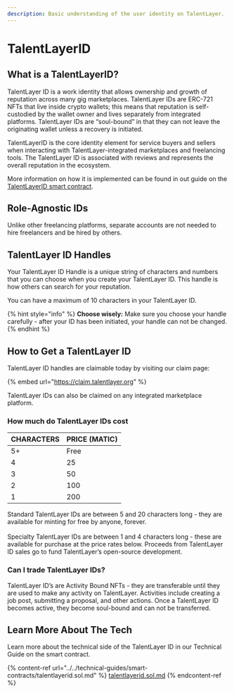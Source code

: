 ```yaml
---
description: Basic understanding of the user identity on TalentLayer.
---
```


# TalentLayerID

## What is a TalentLayerID?

TalentLayer ID is a work identity that allows ownership and growth of reputation across many gig marketplaces. TalentLayer IDs are ERC-721 NFTs that live inside crypto wallets; this means that reputation is self-custodied by the wallet owner and lives separately from integrated platforms. TalentLayer IDs are “soul-bound” in that they can not leave the originating wallet unless a recovery is initiated.

TalentLayerID is the core identity element for service buyers and sellers when interacting with TalentLayer-integrated marketplaces and freelancing tools. The TalentLayer ID is associated with reviews and represents the overall reputation in the ecosystem.

More information on how it is implemented can be found in out guide on the [TalentLayerID smart contract](../../technical-guides/smart-contracts/talentlayerid.sol.md).

## Role-Agnostic IDs

Unlike other freelancing platforms, separate accounts are not needed to hire freelancers and be hired by others.

## TalentLayer ID Handles

Your TalentLayer ID Handle is a unique string of characters and numbers that you can choose when you create your TalentLayer ID. This handle is how others can search for your reputation.

You can have a maximum of 10 characters in your TalentLayer ID.

{% hint style="info" %}
**Choose wisely:** Make sure you choose your handle carefully - after your ID has been initiated, your handle can not be changed.
{% endhint %}

## How to Get a TalentLayer ID

TalentLayer ID handles are claimable today by visiting our claim page:

{% embed url="https://claim.talentlayer.org" %}

TalentLayer IDs can also be claimed on any integrated marketplace platform.

### How much do TalentLayer IDs cost

| CHARACTERS | PRICE (MATIC) |
| ---------- | ------------- |
| 5+         | Free          |
| 4          | 25            |
| 3          | 50            |
| 2          | 100           |
| 1          | 200           |

Standard TalentLayer IDs are between 5 and 20 characters long - they are available for minting for free by anyone, forever.\
\
Specialty TalentLayer IDs are between 1 and 4 characters long - these are available for purchase at the price rates below. Proceeds from TalentLayer ID sales go to fund TalentLayer’s open-source development.

### Can I trade TalentLayer IDs?

TalentLayer ID’s are Activity Bound NFTs - they are transferable until they are used to make any activity on TalentLayer. Activities include creating a job post, submitting a proposal, and other actions. Once a TalentLayer ID becomes active, they become soul-bound and can not be transferred.

## Learn More About The Tech

Learn more about the technical side of the TalentLayer ID in our Technical Guide on the smart contract.&#x20;

{% content-ref url="../../technical-guides/smart-contracts/talentlayerid.sol.md" %}
[talentlayerid.sol.md](../../technical-guides/smart-contracts/talentlayerid.sol.md)
{% endcontent-ref %}
